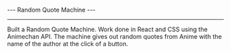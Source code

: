 --- Random Quote Machine ---

------

Built a Random Quote Machine. Work done in React and CSS using the Animechan API. The machine gives out random quotes from Anime with the name of the author at the click of a button.

